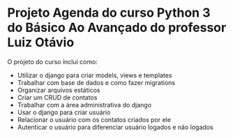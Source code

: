 # Projeto Agenda do curso Python 3 do Básico Ao Avançado do professor Luiz Otávio


O projeto do curso inclui como:

- Utilizar o django para criar models, views e templates
- Trabalhar com base de dados e como fazer migrations
- Organizar arquivos estáticos
- Criar um CRUD de contatos
- Trabalhar com a área administrativa do django
- Usar o django para criar usuário
- Relacionar o usuário com os contatos criados por ele
- Autenticar o usuário para diferenciar usuário logados e não logados